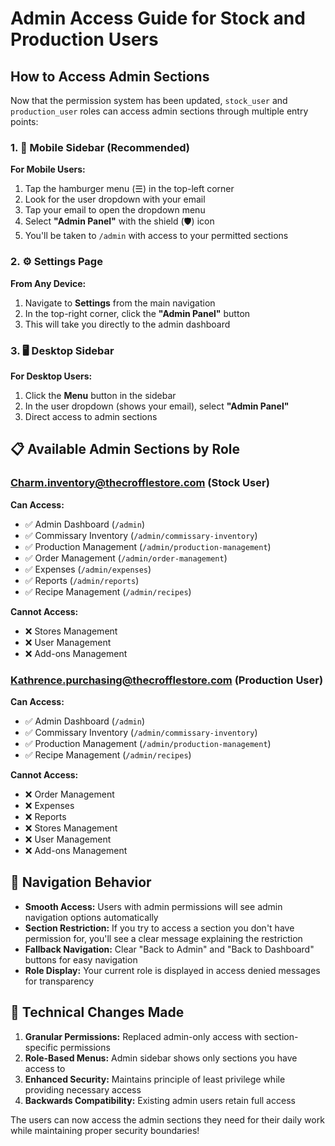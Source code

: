 # Admin Access Guide for Stock and Production Users

## How to Access Admin Sections

Now that the permission system has been updated, `stock_user` and `production_user` roles can access admin sections through multiple entry points:

### 1. 📱 Mobile Sidebar (Recommended)
**For Mobile Users:**
1. Tap the hamburger menu (☰) in the top-left corner
2. Look for the user dropdown with your email
3. Tap your email to open the dropdown menu
4. Select **"Admin Panel"** with the shield (🛡️) icon
5. You'll be taken to `/admin` with access to your permitted sections

### 2. ⚙️ Settings Page
**From Any Device:**
1. Navigate to **Settings** from the main navigation
2. In the top-right corner, click the **"Admin Panel"** button
3. This will take you directly to the admin dashboard

### 3. 🖥️ Desktop Sidebar
**For Desktop Users:**
1. Click the **Menu** button in the sidebar
2. In the user dropdown (shows your email), select **"Admin Panel"**
3. Direct access to admin sections

## 📋 Available Admin Sections by Role

### Charm.inventory@thecrofflestore.com (Stock User)
**Can Access:**
- ✅ Admin Dashboard (`/admin`)
- ✅ Commissary Inventory (`/admin/commissary-inventory`) 
- ✅ Production Management (`/admin/production-management`)
- ✅ Order Management (`/admin/order-management`)
- ✅ Expenses (`/admin/expenses`) 
- ✅ Reports (`/admin/reports`)
- ✅ Recipe Management (`/admin/recipes`)

**Cannot Access:**
- ❌ Stores Management
- ❌ User Management  
- ❌ Add-ons Management

### Kathrence.purchasing@thecrofflestore.com (Production User)
**Can Access:**
- ✅ Admin Dashboard (`/admin`)
- ✅ Commissary Inventory (`/admin/commissary-inventory`)
- ✅ Production Management (`/admin/production-management`) 
- ✅ Recipe Management (`/admin/recipes`)

**Cannot Access:**
- ❌ Order Management
- ❌ Expenses
- ❌ Reports
- ❌ Stores Management
- ❌ User Management
- ❌ Add-ons Management

## 🚦 Navigation Behavior
- **Smooth Access:** Users with admin permissions will see admin navigation options automatically
- **Section Restriction:** If you try to access a section you don't have permission for, you'll see a clear message explaining the restriction
- **Fallback Navigation:** Clear "Back to Admin" and "Back to Dashboard" buttons for easy navigation
- **Role Display:** Your current role is displayed in access denied messages for transparency

## 🔧 Technical Changes Made
1. **Granular Permissions:** Replaced admin-only access with section-specific permissions
2. **Role-Based Menus:** Admin sidebar shows only sections you have access to
3. **Enhanced Security:** Maintains principle of least privilege while providing necessary access
4. **Backwards Compatibility:** Existing admin users retain full access

The users can now access the admin sections they need for their daily work while maintaining proper security boundaries!